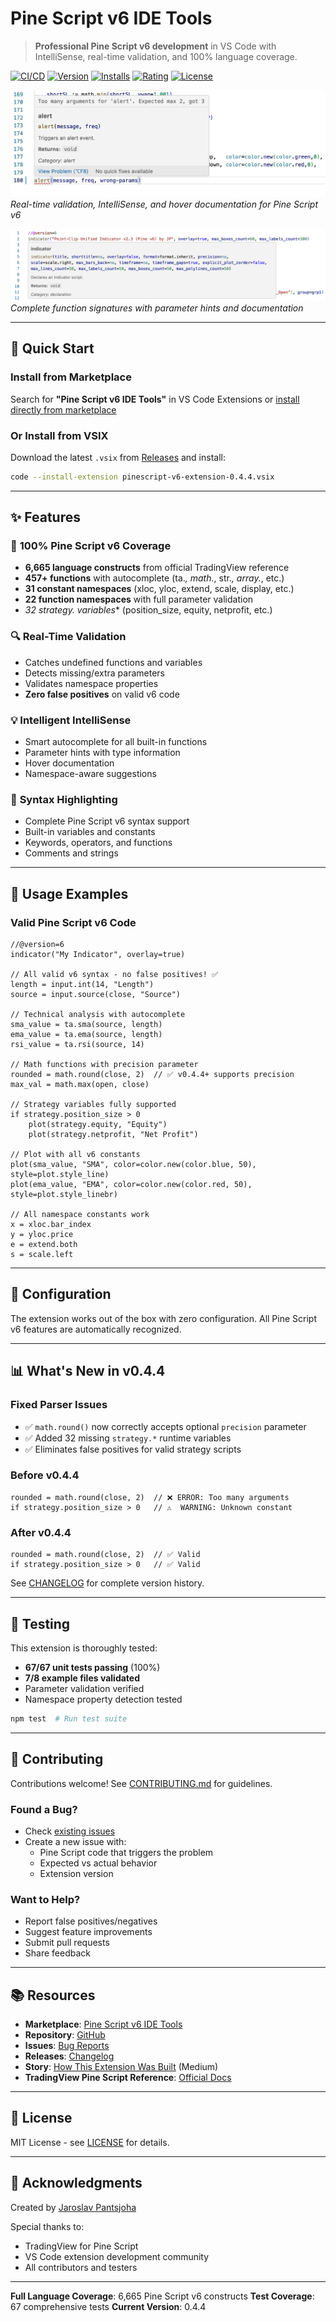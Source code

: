 # Pine Script v6 IDE Tools

> **Professional Pine Script v6 development** in VS Code with IntelliSense, real-time validation, and 100% language coverage.

[![CI/CD](https://github.com/jpantsjoha/pinescript-vscode-extension/actions/workflows/ci.yml/badge.svg)](https://github.com/jpantsjoha/pinescript-vscode-extension/actions/workflows/ci.yml)
[![Version](https://img.shields.io/visual-studio-marketplace/v/jpantsjoha.pinescript-v6-extension)](https://marketplace.visualstudio.com/items?itemName=jpantsjoha.pinescript-v6-extension)
[![Installs](https://img.shields.io/visual-studio-marketplace/i/jpantsjoha.pinescript-v6-extension)](https://marketplace.visualstudio.com/items?itemName=jpantsjoha.pinescript-v6-extension)
[![Rating](https://img.shields.io/visual-studio-marketplace/r/jpantsjoha.pinescript-v6-extension)](https://marketplace.visualstudio.com/items?itemName=jpantsjoha.pinescript-v6-extension)
[![License](https://img.shields.io/badge/license-MIT-green.svg)](./LICENSE)

![Pine Script v6 Extension in Action](./images/screenshots/blog-image.png)
*Real-time validation, IntelliSense, and hover documentation for Pine Script v6*

![Function Signature Help](./images/screenshots/blog-image-function-tip.png)
*Complete function signatures with parameter hints and documentation*

---

## 🚀 Quick Start

### Install from Marketplace
Search for **"Pine Script v6 IDE Tools"** in VS Code Extensions or [install directly from marketplace](https://marketplace.visualstudio.com/items?itemName=jpantsjoha.pinescript-v6-extension)

### Or Install from VSIX
Download the latest `.vsix` from [Releases](https://github.com/jpantsjoha/pinescript-vscode-extension/releases) and install:
```bash
code --install-extension pinescript-v6-extension-0.4.4.vsix
```

---

## ✨ Features

### 🎯 **100% Pine Script v6 Coverage**
- **6,665 language constructs** from official TradingView reference
- **457+ functions** with autocomplete (ta.*, math.*, str.*, array.*, etc.)
- **31 constant namespaces** (xloc, yloc, extend, scale, display, etc.)
- **22 function namespaces** with full parameter validation
- **32 strategy.* variables** (position_size, equity, netprofit, etc.)

### 🔍 **Real-Time Validation**
- Catches undefined functions and variables
- Detects missing/extra parameters
- Validates namespace properties
- **Zero false positives** on valid v6 code

### 💡 **Intelligent IntelliSense**
- Smart autocomplete for all built-in functions
- Parameter hints with type information
- Hover documentation
- Namespace-aware suggestions

### 📝 **Syntax Highlighting**
- Complete Pine Script v6 syntax support
- Built-in variables and constants
- Keywords, operators, and functions
- Comments and strings

---

## 📖 Usage Examples

### Valid Pine Script v6 Code

```pinescript
//@version=6
indicator("My Indicator", overlay=true)

// All valid v6 syntax - no false positives! ✅
length = input.int(14, "Length")
source = input.source(close, "Source")

// Technical analysis with autocomplete
sma_value = ta.sma(source, length)
ema_value = ta.ema(source, length)
rsi_value = ta.rsi(source, 14)

// Math functions with precision parameter
rounded = math.round(close, 2)  // ✅ v0.4.4+ supports precision
max_val = math.max(open, close)

// Strategy variables fully supported
if strategy.position_size > 0
    plot(strategy.equity, "Equity")
    plot(strategy.netprofit, "Net Profit")

// Plot with all v6 constants
plot(sma_value, "SMA", color=color.new(color.blue, 50), style=plot.style_line)
plot(ema_value, "EMA", color=color.new(color.red, 50), style=plot.style_linebr)

// All namespace constants work
x = xloc.bar_index
y = yloc.price
e = extend.both
s = scale.left
```

---

## 🔧 Configuration

The extension works out of the box with zero configuration. All Pine Script v6 features are automatically recognized.

---

## 📊 What's New in v0.4.4

### Fixed Parser Issues
- ✅ `math.round()` now correctly accepts optional `precision` parameter
- ✅ Added 32 missing `strategy.*` runtime variables
- ✅ Eliminates false positives for valid strategy scripts

### Before v0.4.4
```pinescript
rounded = math.round(close, 2)  // ❌ ERROR: Too many arguments
if strategy.position_size > 0   // ⚠️  WARNING: Unknown constant
```

### After v0.4.4
```pinescript
rounded = math.round(close, 2)  // ✅ Valid
if strategy.position_size > 0   // ✅ Valid
```

See [CHANGELOG](./CHANGELOG.md) for complete version history.

---

## 🧪 Testing

This extension is thoroughly tested:
- **67/67 unit tests passing** (100%)
- **7/8 example files validated**
- Parameter validation verified
- Namespace property detection tested

```bash
npm test  # Run test suite
```

---

## 🤝 Contributing

Contributions welcome! See [CONTRIBUTING.md](./CONTRIBUTING.md) for guidelines.

### Found a Bug?
- Check [existing issues](https://github.com/jpantsjoha/pinescript-vscode-extension/issues)
- Create a new issue with:
  - Pine Script code that triggers the problem
  - Expected vs actual behavior
  - Extension version

### Want to Help?
- Report false positives/negatives
- Suggest feature improvements
- Submit pull requests
- Share feedback

---

## 📚 Resources

- **Marketplace**: [Pine Script v6 IDE Tools](https://marketplace.visualstudio.com/items?itemName=jpantsjoha.pinescript-v6-extension)
- **Repository**: [GitHub](https://github.com/jpantsjoha/pinescript-vscode-extension)
- **Issues**: [Bug Reports](https://github.com/jpantsjoha/pinescript-vscode-extension/issues)
- **Releases**: [Changelog](https://github.com/jpantsjoha/pinescript-vscode-extension/releases)
- **Story**: [How This Extension Was Built](https://jaroslav-pantsjoha.medium.com/couldnt-find-a-pinescript-language-support-on-ide-so-i-built-one-enjoy-1fe57df0560f) (Medium)
- **TradingView Pine Script Reference**: [Official Docs](https://www.tradingview.com/pine-script-reference/v6/)

---

## 📄 License

MIT License - see [LICENSE](./LICENSE) for details.

---

## 🙏 Acknowledgments

Created by [Jaroslav Pantsjoha](https://github.com/jpantsjoha)

Special thanks to:
- TradingView for Pine Script
- VS Code extension development community
- All contributors and testers

---

**Full Language Coverage**: 6,665 Pine Script v6 constructs
**Test Coverage**: 67 comprehensive tests
**Current Version**: 0.4.4
